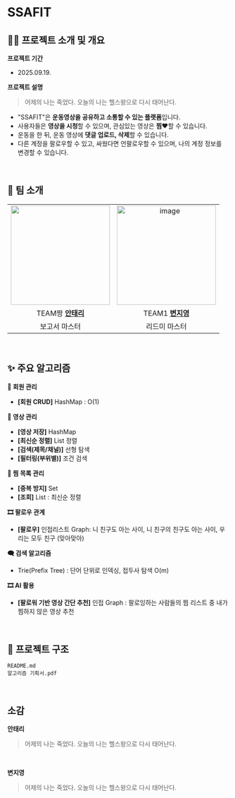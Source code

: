 # SSAFIT


## 🤸‍♂️ 프로젝트 소개 및 개요

**프로젝트 기간**
- 2025.09.19.
  
**프로젝트 설명**
> 어제의 나는 죽었다. 오늘의 나는 헬스왕으로 다시 태어난다.
- "SSAFIT"은 **운동영상을 공유하고 소통할 수 있는 플랫폼**입니다.
- 사용자들은 **영상을 시청**할 수 있으며, 관심있는 영상은 **찜❤️**할 수 있습니다.
- 운동을 한 뒤, 운동 영상에 **댓글 업로드, 삭제**할 수 있습니다.
- 다른 계정을 팔로우할 수 있고, 싸웠다면 언팔로우할 수 있으며, 나의 계정 정보를 변경할 수 있습니다.
<br>

## 👥 팀 소개
<table>
  <tr>
    <td align="center">
      <img width="225" height="225" src="https://github.com/user-attachments/assets/8bada491-2cc1-42c2-9a13-35f5458fa04f"/>
    </td>
    <td align="center">
      <img width="225" height="225" alt="image" src="https://github.com/user-attachments/assets/126a8bf0-b0b3-4a4c-9413-b7645ebc4875" />
    </td>
  </tr>
  <tr>
    <td align="center">
      TEAM짱 <a href="https://github.com/"><strong>안태리</strong></a>
    </td>
    <td align="center">
      TEAM1 <a href="https://github.com/zzero23"><strong>변지영</strong></a>
    </td>
  </tr>
  <tr>
    <td align="center">
      보고서 마스터
    </td>
    <td align="center">
       리드미 마스터
    </td>
  </tr>
</table>

<br>

## ✨ 주요 알고리즘
**🔐 회원 관리**
- **[회원 CRUD]** HashMap : O(1)<br>

**👤 영상 관리**
- **[영상 저장]** HashMap
- **[최신순 정렬]** List 정렬
- **[검색(제목/채널)]** 선형 탐색
- **[필터링(부위별)]** 조건 검색<br>

**🔎 찜 목록 관리**
- **[중복 방지]** Set
- **[조회]** List : 최신순 정렬<br>

**🎞️ 팔로우 관계**
- **[팔로우]** 인접리스트 Graph: 니 친구도 아는 사이, 니 친구의 친구도 아는 사이, 우리는 모두 친구 (맞아맞아) <br>

**🗨️ 검색 알고리즘**
- Trie(Prefix Tree) : 단어 단위로 인덱싱, 접두사 탐색 O(m) <br>

**🎞️ AI 활용**
- **[팔로워 기반 영상 간단 추천]** 인접 Graph : 팔로잉하는 사람들의 찜 리스트 중 내가 찜하지 않은 영상 추천
<br>

## 📂 프로젝트 구조

```
README.md
알고리즘 기획서.pdf
```
<br>

## 소감
**안태리**
> 어제의 나는 죽었다. 오늘의 나는 헬스왕으로 다시 태어난다.

<br>

**변지영**
> 어제의 나는 죽었다. 오늘의 나는 헬스왕으로 다시 태어난다.
